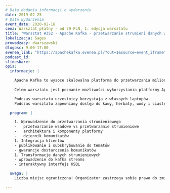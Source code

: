 ```yaml
---
# Data dodania informacji o wydarzeniu
date: 2019-02-25
# Data wydarzenia
event_date: 2020-02-16
cena: Warsztat płatny - od 79 PLN, 1. edycja warsztatu
title: "Warsztat #352 - Apache Kafka - przetwarzanie strumieni danych w czasie rzeczywistym"
lokalizacja: Sages
prowadzacy: dwarszawski
dlugosc: 9:00-17:00
evenea_link: "https://apachekafka.evenea.pl/?out=1&source=event_iframe"
podcast_id:
slideshare:
opis:
  informacje: |

    Apache Kafka to wysoce skalowalna platforma do przetwarzania milionów komunikatów na sekundę. Stanowi podstawowy komponent nowoczesnych rozwiązań, których celem jest gromadzenie i przetwarzanie terabajtów danych. 
    
    Celem warsztatu jest poznanie możliwości wykorzystania platformy Apache Kafka do budowania architektury w oparciu o kolejki komunikatów oraz integracja narzędzia z zewnętrznymi systemami zgodnie z modelem komunikacji publisher-subscriber.

    Podczas warsztatu uczestnicy korzystają z własnych laptopów. 
    Podczas warsztatu zapewniamy dostęp do kawy, herbaty, wody i ciastek. W porze obiadowej zapewniamy pizzę w wersji mięsnej i wegetariańskiej.

  program: |

    1. Wprowadzenie do przetwarzania strumieniowego
    -	przetwarzanie wsadowe vs przetwarzanie strumieniowe
    -	architektura i komponenty platformy
    -	dziennik komunikatów
    1. Integracja klientów
    - publikowanie i subskrybowanie do tematów
    - gwarancje dostarczenia komunikatów
    1. Transformacje danych strumieniowych
    - wprowadzenie do kafka streams
    - interaktywny interfejs KSQL

  uwaga: |
    Liczba miejsc ograniczona! Organizator zastrzega sobie prawo do zmiany lokalizacji wydarzenia oraz jego odwołania w przypadku niezgłoszenia się minimalnej liczby uczestników.

---
```

